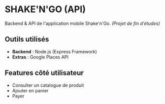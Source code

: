 # SHAKE'N'GO (API)
 
Backend & API de l'application mobile Shake'n'Go. *(Projet de fin d'études)*

## Outils utilisés
- __Backend__ : Node.js (Express Framework)
- __Extras__ : Google Places API


## Features côté utilisateur
- Consulter un catalogue de produit  
- Ajouter en panier
- Payer


